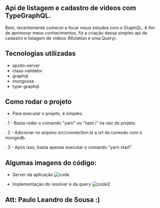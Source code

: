 ## Api de listagem e cadastro de videos com TypeGraphQL.

Bem, recentemente comecei a focar meus estudos com o GraphQL. A fim de
aprimorar meus conhecimentos, fiz a criação dessa simples api de cadastro e
listagem de videos (Mutation e uma Query).

## Tecnologias utilizadas

- apollo-server
- class-validator
- graphql
- mongoose
- type-graphql

## Como rodar o projeto

- Para executar o projeto, é simples:

. 1 - Basta rodar o comando "yarn" ou "npm i" na raiz do projeto.

. 2 - Adicionar no arquivo src/connection.ts a url da conexão com o mongodb.

. 3 - Após isso, basta apenas executar o comando "yarn start".

## Algumas imagens do código:

- Server da aplicação
![code](https://user-images.githubusercontent.com/48477073/134399175-0f6c39fe-81e7-4562-b196-2a2038cdcee8.png)

- Implementação do resolver e da query
![code2](https://user-images.githubusercontent.com/48477073/134399251-186e4307-f43c-4281-bbf6-182a92b6ebd7.png)

## Att: Paulo Leandro de Sousa :)
